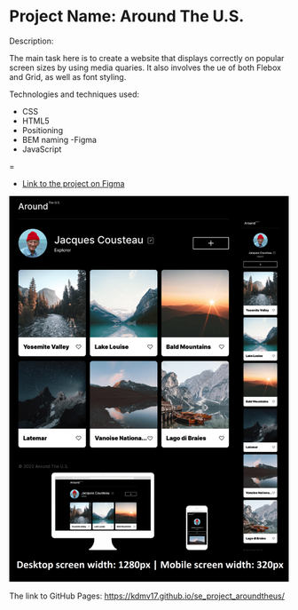 # Project Name: Around The U.S.

Description:

The main task here is to create a website that displays correctly on popular screen sizes by using media quaries. It also involves the ue of both Flebox and Grid, as well as font styling.

Technologies and techniques used:

- CSS
- HTML5
- Positioning
- BEM naming
  -Figma
- JavaScript

=

- [Link to the project on Figma](https://www.figma.com/file/mUgu8OSHWE0M6p6vfwmdu9/Sprint-4%3A-Around-The-U.S.-%2F-desktop-%2B-mobile?node-id=0%3A1&t=khEn5abwGLe6S9rD-1)

![Image of the project](./images/readmephoto.png)

The link to GitHub Pages:
https://kdmv17.github.io/se_project_aroundtheus/
